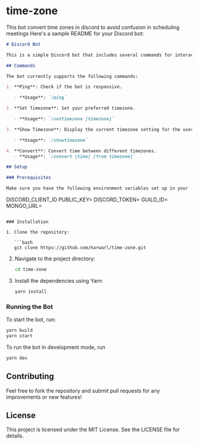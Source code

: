 # time-zone

This bot convert time zones in discord to avoid confusion in scheduling meetings
Here's a sample README for your Discord bot:

```markdown
# Discord Bot

This is a simple Discord bot that includes several commands for interacting with users, managing timezones, and converting time formats.

## Commands

The bot currently supports the following commands:

1. **Ping**: Check if the bot is responsive.

   - **Usage**: `/ping`

2. **Set Timezone**: Set your preferred timezone.

   - **Usage**: `/settimezone [timezone]`

3. **Show Timezone**: Display the current timezone setting for the user.

   - **Usage**: `/showtimezone`

4. **Convert**: Convert time between different timezones.
   - **Usage**: `/convert [time] [from timezone]`

## Setup

### Prerequisites

Make sure you have the following environment variables set up in your `.env` file:
```

DISCORD_CLIENT_ID
PUBLIC_KEY=
DISCORD_TOKEN=
GUILD_ID=
MONGO_URL=

````

### Installation

1. Clone the repository:

   ```bash
   git clone https://github.com/harwarl/time-zone.git
````

2. Navigate to the project directory:

   ```bash
   cd time-zone
   ```

3. Install the dependencies using Yarn:

   ```bash
   yarn install
   ```

### Running the Bot

To start the bot, run:

```bash
yarn build
yarn start
```

To run the bot in development mode, run

```bash
yarn dev
```

## Contributing

Feel free to fork the repository and submit pull requests for any improvements or new features!

## License

This project is licensed under the MIT License. See the LICENSE file for details.

```

```
